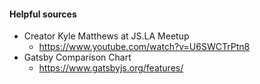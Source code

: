 #### Helpful sources

- Creator Kyle Matthews at JS.LA Meetup 
  - https://www.youtube.com/watch?v=U6SWCTrPtn8 
- Gatsby Comparison Chart
  - https://www.gatsbyjs.org/features/
